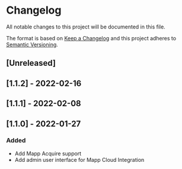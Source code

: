 # Changelog

All notable changes to this project will be documented in this file.

The format is based on [Keep a Changelog](http://keepachangelog.com/en/1.0.0/)
and this project adheres to [Semantic Versioning](http://semver.org/spec/v2.0.0.html).

## [Unreleased]

## [1.1.2] - 2022-02-16

## [1.1.1] - 2022-02-08

## [1.1.0] - 2022-01-27

### Added

- Add Mapp Acquire support
- Add admin user interface for Mapp Cloud Integration
